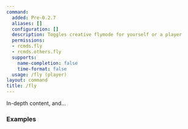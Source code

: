 ```yaml
---
command:
  added: Pre-0.2.7
  aliases: []
  configuration: []
  description: Toggles creative flymode for yourself or a player
  permissions:
  - rcmds.fly
  - rcmds.others.fly
  supports:
    name-completion: false
    time-format: false
  usage: /fly (player)
layout: command
title: /fly
---
```


In-depth content, and...

### Examples

